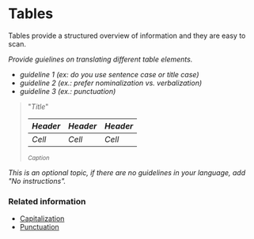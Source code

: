 # Tables

Tables provide a structured overview of information and they are easy to scan.

*Provide guielines on translating different table elements.*

* *guideline 1 (ex: do you use sentence case or title case)*
* *guideline 2 (ex.: prefer nominalization vs. verbalization)*
* *guideline 3 (ex.: punctuation)*

> "*Title*"
> 
> |*Header*|*Header*|*Header*|
>|---|---|---|
>|*Cell*|*Cell*|*Cell*|
>
> <sup>*Caption*</sup>

*This is an optional topic, if there are no guidelines in your language, add "No instructions".*

### Related information

* [Capitalization](capitalization.md)
* [Punctuation](punctuation.md)
